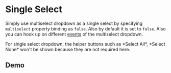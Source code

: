 # Single Select

Simply use multiselect dropdown as a single select by specifying `multiselect` property binding as `false`. Also by default it is set to `false`. Also you can hook up on different [events](https://ngx-lib.github.io/multiselect/guide/events) of the multiselect dropdown.

<div class="l-sub-section">
	For single select dropdown, the helper buttons such as *Select All*, *Select None* won't be shown because they are not required here.
</div>

## Demo

<ms-single-select></ms-single-select>

<code-tabs>
  <code-pane title="app/single-select.component.html" path="single-select/src/app/single-select.component.html"></code-pane>
  <code-pane title="app/single-select.component.ts" path="single-select/src/app/single-select.component.ts"></code-pane>
</code-tabs>
